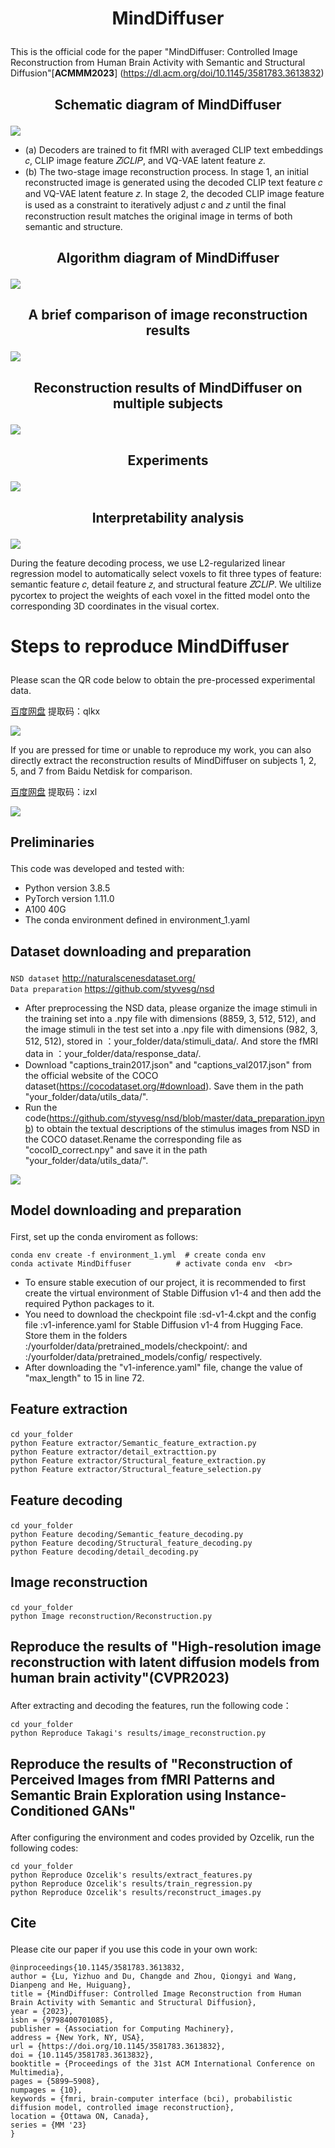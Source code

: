 # <p align="center">  MindDiffuser  </p> 
This is the official code for the paper "MindDiffuser: Controlled Image Reconstruction from Human Brain Activity with Semantic and Structural Diffusion"[**ACMMM2023**] (https://dl.acm.org/doi/10.1145/3581783.3613832) 

## <p align="center">  Schematic diagram of MindDiffuser  </p> 
![](https://github.com/ReedOnePeck/MindDiffuser/blob/main/Images/Picture2.png)<br>
- (a) Decoders are trained to fit fMRI with averaged CLIP text embeddings 𝑐, CLIP image feature 𝑍𝑖𝐶𝐿𝐼𝑃, and VQ-VAE latent feature 𝑧.
- (b) The two-stage image reconstruction process. In stage 1, an initial reconstructed image is generated using the decoded CLIP text feature 𝑐 and VQ-VAE latent feature 𝑧. In stage 2, the decoded CLIP image feature is used as a constraint to iteratively adjust 𝑐 and 𝑧 until the final reconstruction result matches the original image in terms of both semantic and structure.

## <p align="center">  Algorithm diagram of MindDiffuser  </p> 
![](https://github.com/ReedOnePeck/MindDiffuser/blob/main/Images/A.png)

## <p align="center">  A brief comparison of image reconstruction results </p> 
![](https://github.com/ReedOnePeck/MindDiffuser/blob/main/Images/plane_00.png)

## <p align="center"> Reconstruction results of MindDiffuser on multiple subjects </p>
![](https://github.com/ReedOnePeck/MindDiffuser/blob/main/Images/four_sub_00.png)

## <p align="center">  Experiments  </p> 
![](https://github.com/ReedOnePeck/MindDiffuser/blob/main/Images/1686488621334.png)

## <p align="center"> Interpretability analysis </p>
![](https://github.com/ReedOnePeck/MindDiffuser/blob/main/Images/cortex_sub2_00.png)

During the feature decoding process, we use L2-regularized linear regression model to automatically select voxels to fit three types
of feature: semantic feature 𝑐, detail feature 𝑧, and structural feature 𝑍𝐶𝐿𝐼𝑃. We ultilize pycortex to project the weights of each 
voxel in the fitted model onto the corresponding 3D coordinates in the visual cortex.




# <p> Steps to reproduce MindDiffuser </p>
Please scan the QR code below to obtain the pre-processed experimental data.

[百度网盘](https://pan.baidu.com/s/1iWoK1xuev9kdsftLzDvZBw?pwd=qlkx)  提取码：qlkx 

![](https://github.com/ReedOnePeck/MindDiffuser/blob/main/Images/nsd.png)



If you are pressed for time or unable to reproduce my work, you can also directly extract the reconstruction results of MindDiffuser on subjects 1, 2, 5, and 7 from Baidu Netdisk for comparison.

[百度网盘](https://pan.baidu.com/s/1TtmXEd-fOidlMOzuOtphxg?pwd=izxl)  提取码：izxl 

![](https://github.com/ReedOnePeck/MindDiffuser/blob/main/Images/Pan.png)



## <p>  Preliminaries  </p> 
This code was developed and tested with:

*  Python version 3.8.5
*  PyTorch version 1.11.0
*  A100 40G
*  The conda environment defined in environment_1.yaml

## <p>  Dataset downloading and preparation </p> 
`NSD dataset` http://naturalscenesdataset.org/  <br>
`Data preparation` https://github.com/styvesg/nsd  <br>
- After preprocessing the NSD data, please organize the image stimuli in the training set into a .npy file with dimensions (8859, 3, 512, 512), and the image stimuli in the test set  into a .npy file with dimensions (982, 3, 512, 512), stored in ：your_folder/data/stimuli_data/. And store the fMRI data in ：your_folder/data/response_data/.
- Download "captions_train2017.json" and "captions_val2017.json" from the official website of the COCO dataset(https://cocodataset.org/#download). Save them in the path "your_folder/data/utils_data/".
- Run the code(https://github.com/styvesg/nsd/blob/master/data_preparation.ipynb) to obtain the textual descriptions of the stimulus images from NSD in the COCO dataset.Rename the corresponding file as "cocoID_correct.npy"  and save it in the path "your_folder/data/utils_data/".

![](https://github.com/ReedOnePeck/MindDiffuser/blob/main/Images/NSD.png)

## <p> Model downloading and preparation  </p>
First, set up the conda enviroment as follows:<br>

    conda env create -f environment_1.yml  # create conda env
    conda activate MindDiffuser          # activate conda env  <br>
- To ensure stable execution of our project, it is recommended to first create the virtual environment of Stable Diffusion v1-4 and then add the required Python packages to it. <br>
- You need to download the checkpoint file :sd-v1-4.ckpt and the config file :v1-inference.yaml for Stable Diffusion v1-4 from Hugging Face. Store them in the folders :/yourfolder/data/pretrained_models/checkpoint/: and :/yourfolder/data/pretrained_models/config/ respectively. <br>
- After downloading the "v1-inference.yaml" file, change the value of "max_length" to 15 in line 72.


## <p> Feature extraction </p>
    cd your_folder
    python Feature extractor/Semantic_feature_extraction.py
    python Feature extractor/detail_extracttion.py
    python Feature extractor/Structural_feature_extraction.py
    python Feature extractor/Structural_feature_selection.py


## <p> Feature decoding </p>
    cd your_folder
    python Feature decoding/Semantic_feature_decoding.py
    python Feature decoding/Structural_feature_decoding.py
    python Feature decoding/detail_decoding.py
    
## <p> Image reconstruction </p>

    cd your_folder
    python Image reconstruction/Reconstruction.py

## <p> Reproduce the results of "High-resolution image reconstruction with latent diffusion models from human brain activity"(CVPR2023)  </p>
After extracting and decoding the features, run the following code：

    cd your_folder
    python Reproduce Takagi's results/image_reconstruction.py
## <p> Reproduce the results of "Reconstruction of Perceived Images from fMRI Patterns and Semantic Brain Exploration using Instance-Conditioned GANs" </p>
After configuring the environment and codes provided by Ozcelik, run the following codes:

    cd your_folder
    python Reproduce Ozcelik's results/extract_features.py
    python Reproduce Ozcelik's results/train_regression.py
    python Reproduce Ozcelik's results/reconstruct_images.py

## <p> Cite </p>
Please cite our paper if you use this code in your own work:<br>

    @inproceedings{10.1145/3581783.3613832,
    author = {Lu, Yizhuo and Du, Changde and Zhou, Qiongyi and Wang, Dianpeng and He, Huiguang},
    title = {MindDiffuser: Controlled Image Reconstruction from Human Brain Activity with Semantic and Structural Diffusion},
    year = {2023},
    isbn = {9798400701085},
    publisher = {Association for Computing Machinery},
    address = {New York, NY, USA},
    url = {https://doi.org/10.1145/3581783.3613832},
    doi = {10.1145/3581783.3613832},
    booktitle = {Proceedings of the 31st ACM International Conference on Multimedia},
    pages = {5899–5908},
    numpages = {10},
    keywords = {fmri, brain-computer interface (bci), probabilistic diffusion model, controlled image reconstruction},
    location = {Ottawa ON, Canada},
    series = {MM '23}
    }
    





